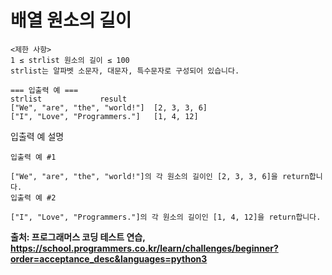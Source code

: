 # 배열 원소의 길이 

<p
문자열 배열 strlist가 매개변수로 주어집니다. strlist 각 원소의 길이를 담은 배열을 retrun하도록 solution 함수를 완성해주세요.>
</p>

```
<제한 사항>
1 ≤ strlist 원소의 길이 ≤ 100
strlist는 알파벳 소문자, 대문자, 특수문자로 구성되어 있습니다.

=== 입출력 예 ===
strlist				result
["We", "are", "the", "world!"]	[2, 3, 3, 6]
["I", "Love", "Programmers."]	[1, 4, 12]
```

<p>입출력 예 설명</p>

```
입출력 예 #1

["We", "are", "the", "world!"]의 각 원소의 길이인 [2, 3, 3, 6]을 return합니다.
입출력 예 #2

["I", "Love", "Programmers."]의 각 원소의 길이인 [1, 4, 12]을 return합니다.
```

<strong> 출처: 프로그래머스 코딩 테스트 연습, https://school.programmers.co.kr/learn/challenges/beginner?order=acceptance_desc&languages=python3</strong>
